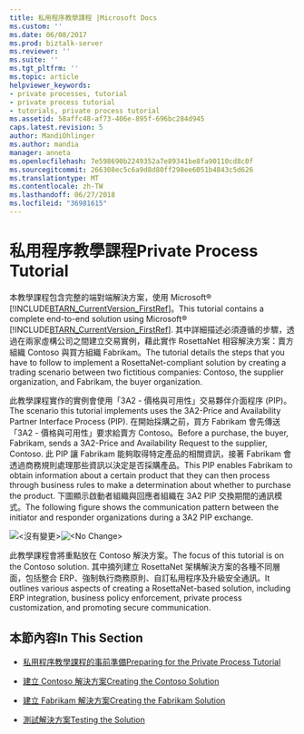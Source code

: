 ```yaml
---
title: 私用程序教學課程 |Microsoft Docs
ms.custom: ''
ms.date: 06/08/2017
ms.prod: biztalk-server
ms.reviewer: ''
ms.suite: ''
ms.tgt_pltfrm: ''
ms.topic: article
helpviewer_keywords:
- private processes, tutorial
- private process tutorial
- tutorials, private process tutorial
ms.assetid: 58affc48-af73-406e-895f-696bc284d945
caps.latest.revision: 5
author: MandiOhlinger
ms.author: mandia
manager: anneta
ms.openlocfilehash: 7e598690b2249352a7e89341be8fa90110cd8c0f
ms.sourcegitcommit: 266308ec5c6a9d8d80ff298ee6051b4843c5d626
ms.translationtype: MT
ms.contentlocale: zh-TW
ms.lasthandoff: 06/27/2018
ms.locfileid: "36981615"
---
```

# <a name="private-process-tutorial"></a><span data-ttu-id="8c794-102">私用程序教學課程</span><span class="sxs-lookup"><span data-stu-id="8c794-102">Private Process Tutorial</span></span>
<span data-ttu-id="8c794-103">本教學課程包含完整的端對端解決方案，使用 Microsoft® [!INCLUDE[BTARN_CurrentVersion_FirstRef](../../includes/btarn-currentversion-firstref-md.md)]。</span><span class="sxs-lookup"><span data-stu-id="8c794-103">This tutorial contains a complete end-to-end solution using Microsoft® [!INCLUDE[BTARN_CurrentVersion_FirstRef](../../includes/btarn-currentversion-firstref-md.md)].</span></span> <span data-ttu-id="8c794-104">其中詳細描述必須遵循的步驟，透過在兩家虛構公司之間建立交易實例，藉此實作 RosettaNet 相容解決方案：賣方組織 Contoso 與買方組織 Fabrikam。</span><span class="sxs-lookup"><span data-stu-id="8c794-104">The tutorial details the steps that you have to follow to implement a RosettaNet-compliant solution by creating a trading scenario between two fictitious companies: Contoso, the supplier organization, and Fabrikam, the buyer organization.</span></span>  
  
 <span data-ttu-id="8c794-105">此教學課程實作的實例會使用「3A2 - 價格與可用性」交易夥伴介面程序 (PIP)。</span><span class="sxs-lookup"><span data-stu-id="8c794-105">The scenario this tutorial implements uses the 3A2-Price and Availability Partner Interface Process (PIP).</span></span> <span data-ttu-id="8c794-106">在開始採購之前，買方 Fabrikam 會先傳送「3A2 - 價格與可用性」要求給賣方 Contoso。</span><span class="sxs-lookup"><span data-stu-id="8c794-106">Before a purchase, the buyer, Fabrikam, sends a 3A2-Price and Availability Request to the supplier, Contoso.</span></span> <span data-ttu-id="8c794-107">此 PIP 讓 Fabrikam 能夠取得特定產品的相關資訊，接著 Fabrikam 會透過商務規則處理那些資訊以決定是否採購產品。</span><span class="sxs-lookup"><span data-stu-id="8c794-107">This PIP enables Fabrikam to obtain information about a certain product that they can then process through business rules to make a determination about whether to purchase the product.</span></span> <span data-ttu-id="8c794-108">下圖顯示啟動者組織與回應者組織在 3A2 PIP 交換期間的通訊模式。</span><span class="sxs-lookup"><span data-stu-id="8c794-108">The following figure shows the communication pattern between the initiator and responder organizations during a 3A2 PIP exchange.</span></span>  
  
 <span data-ttu-id="8c794-109">![&#60;沒有變更&#62;](../../adapters-and-accelerators/accelerator-rosettanet/media/rn3-intro-eetut-3a2flow.gif "RN3_Intro_EETut_3A2Flow")</span><span class="sxs-lookup"><span data-stu-id="8c794-109">![&#60;No Change&#62;](../../adapters-and-accelerators/accelerator-rosettanet/media/rn3-intro-eetut-3a2flow.gif "RN3_Intro_EETut_3A2Flow")</span></span>  
  
 <span data-ttu-id="8c794-110">此教學課程會將重點放在 Contoso 解決方案。</span><span class="sxs-lookup"><span data-stu-id="8c794-110">The focus of this tutorial is on the Contoso solution.</span></span> <span data-ttu-id="8c794-111">其中摘列建立 RosettaNet 架構解決方案的各種不同層面，包括整合 ERP、強制執行商務原則、自訂私用程序及升級安全通訊。</span><span class="sxs-lookup"><span data-stu-id="8c794-111">It outlines various aspects of creating a RosettaNet-based solution, including ERP integration, business policy enforcement, private process customization, and promoting secure communication.</span></span>  
  
## <a name="in-this-section"></a><span data-ttu-id="8c794-112">本節內容</span><span class="sxs-lookup"><span data-stu-id="8c794-112">In This Section</span></span>  
  
-   [<span data-ttu-id="8c794-113">私用程序教學課程的事前準備</span><span class="sxs-lookup"><span data-stu-id="8c794-113">Preparing for the Private Process Tutorial</span></span>](../../adapters-and-accelerators/accelerator-rosettanet/preparing-for-the-private-process-tutorial.md)  
  
-   [<span data-ttu-id="8c794-114">建立 Contoso 解決方案</span><span class="sxs-lookup"><span data-stu-id="8c794-114">Creating the Contoso Solution</span></span>](../../adapters-and-accelerators/accelerator-rosettanet/creating-the-contoso-solution.md)  
  
-   [<span data-ttu-id="8c794-115">建立 Fabrikam 解決方案</span><span class="sxs-lookup"><span data-stu-id="8c794-115">Creating the Fabrikam Solution</span></span>](../../adapters-and-accelerators/accelerator-rosettanet/creating-the-fabrikam-solution.md)  
  
-   [<span data-ttu-id="8c794-116">測試解決方案</span><span class="sxs-lookup"><span data-stu-id="8c794-116">Testing the Solution</span></span>](../../adapters-and-accelerators/accelerator-rosettanet/testing-the-solution.md)